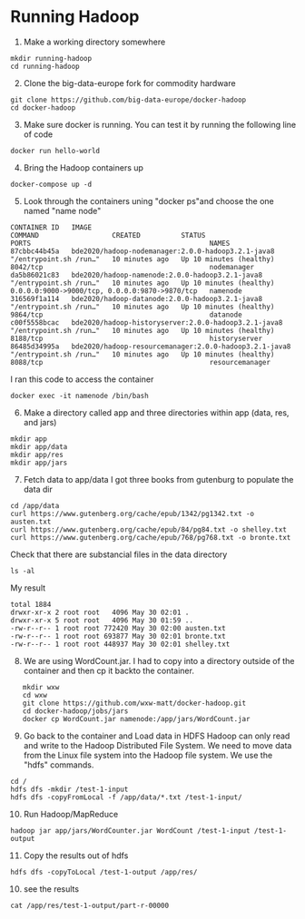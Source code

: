 # Running Hadoop

1. Make a working directory somewhere

  ```
  mkdir running-hadoop
  cd running-hadoop
  ```

2. Clone the big-data-europe fork for commodity hardware

  ```
  git clone https://github.com/big-data-europe/docker-hadoop
  cd docker-hadoop
  ```

3. Make sure docker is running. You can test it by running the following line of code

  ```
  docker run hello-world
  ```

4. Bring the Hadoop containers up

```
docker-compose up -d
```

5. Look through the containers uning "docker ps"and choose the one named "name node"

```
CONTAINER ID   IMAGE                                                    COMMAND                  CREATED          STATUS                    PORTS                                            NAMES
87cbbc44b45a   bde2020/hadoop-nodemanager:2.0.0-hadoop3.2.1-java8       "/entrypoint.sh /run…"   10 minutes ago   Up 10 minutes (healthy)   8042/tcp                                         nodemanager
da5b86021c83   bde2020/hadoop-namenode:2.0.0-hadoop3.2.1-java8          "/entrypoint.sh /run…"   10 minutes ago   Up 10 minutes (healthy)   0.0.0.0:9000->9000/tcp, 0.0.0.0:9870->9870/tcp   namenode
316569f1a114   bde2020/hadoop-datanode:2.0.0-hadoop3.2.1-java8          "/entrypoint.sh /run…"   10 minutes ago   Up 10 minutes (healthy)   9864/tcp                                         datanode
c00f5558bcac   bde2020/hadoop-historyserver:2.0.0-hadoop3.2.1-java8     "/entrypoint.sh /run…"   10 minutes ago   Up 10 minutes (healthy)   8188/tcp                                         historyserver
86485d34995a   bde2020/hadoop-resourcemanager:2.0.0-hadoop3.2.1-java8   "/entrypoint.sh /run…"   10 minutes ago   Up 10 minutes (healthy)   8088/tcp                                         resourcemanager
```

I ran this code to access the container

```
docker exec -it namenode /bin/bash
```

6. Make a directory called app and three directories within app (data, res, and jars)

```
mkdir app
mkdir app/data
mkdir app/res
mkdir app/jars
```

7. Fetch data to app/data
I got three books from gutenburg to populate the data dir

```
cd /app/data
curl https://www.gutenberg.org/cache/epub/1342/pg1342.txt -o austen.txt
curl https://www.gutenberg.org/cache/epub/84/pg84.txt -o shelley.txt
curl https://www.gutenberg.org/cache/epub/768/pg768.txt -o bronte.txt
```

Check that there are substancial files in the data directory

```
ls -al
```
My result
```
total 1884
drwxr-xr-x 2 root root   4096 May 30 02:01 .
drwxr-xr-x 5 root root   4096 May 30 01:59 ..
-rw-r--r-- 1 root root 772420 May 30 02:00 austen.txt
-rw-r--r-- 1 root root 693877 May 30 02:01 bronte.txt
-rw-r--r-- 1 root root 448937 May 30 02:01 shelley.txt
```

8. We are using WordCount.jar. I had to copy into a directory outside of the container and then cp it backto the container.

```
   mkdir wxw
   cd wxw
   git clone https://github.com/wxw-matt/docker-hadoop.git
   cd docker-hadoop/jobs/jars
   docker cp WordCount.jar namenode:/app/jars/WordCount.jar
```

9. Go back to the container and Load data in HDFS
Hadoop can only read and write to the Hadoop Distributed File System.
We need to move data from the Linux file system into the Hadoop file system. We use the "hdfs" commands.
```
cd /
hdfs dfs -mkdir /test-1-input
hdfs dfs -copyFromLocal -f /app/data/*.txt /test-1-input/
```


10. Run Hadoop/MapReduce

```
hadoop jar app/jars/WordCounter.jar WordCount /test-1-input /test-1-output

```

11. Copy the results out of hdfs

```
hdfs dfs -copyToLocal /test-1-output /app/res/
```

10. see the results

```
cat /app/res/test-1-output/part-r-00000
```

